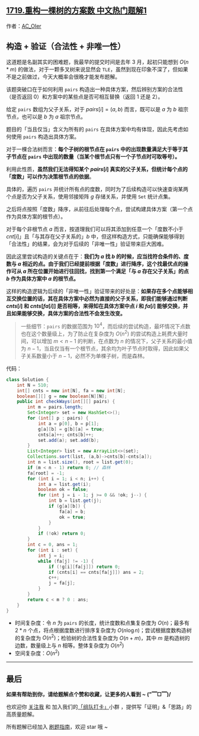 ## [1719.重构一棵树的方案数 中文热门题解1](https://leetcode.cn/problems/number-of-ways-to-reconstruct-a-tree/solutions/100000/gong-shui-san-xie-gou-zao-yan-zheng-he-f-q6fc)

作者：[AC_OIer](https://leetcode.cn/u/AC_OIer)

## 构造 + 验证（合法性 + 非唯一性）

这道题是名副其实的困难题，我最早的提交时间是去年 $3$ 月，起初只能想到 $O(n * m)$ 的做法，对于一颗多叉树来说显然会 `TLE`，虽然到现在印象不深了，但如果不是之前做过，今天大概率会很晚才能发布题解。

该题突破口在于如何利用 `pairs` 构造出一种具体方案，然后辨别方案的合法性（是否返回 $0$）和方案中的某些点是否可相互替换（返回 $1$ 还是 $2$）。

给定 `pairs` 数组为父子关系，对于 $pairs[i] = (a,b)$ 而言，既可以是 $a$ 为 $b$ 祖宗节点，也可以是 $b$ 为 $a$ 祖宗节点。

题目的「当且仅当」含义为所有的 `pairs` 在具体方案中均有体现，因此先考虑如何使用 `pairs` 构造出具体方案。

对于一棵合法树而言：**每个子树的根节点在 `pairs` 中的出现数量满足大于等于其子节点在 `pairs` 中出现的数量（当某个根节点只有一个子节点时可取等号）。**

利用此性质，**虽然我们无法得知某个 $pairs[i]$ 真实的父子关系，但统计每个点的「度数」可以作为决策根节点的依据**。

具体的，遍历 `pairs` 并统计所有点的度数，同时为了后续构造可以快速查询某两个点是否为父子关系，使用邻接矩阵 $g$ 存储关系，并使用 `Set` 统计点集。

之后将点按照「度数」降序，从前往后处理每个点，尝试构建具体方案（第一个点作为具体方案的根节点）。

对于每个非根节点 $a$ 而言，按道理我们可以将其添加到任意一个「度数不小于 $cnt[i]$」且「与其存在父子关系的」$b$ 中，但这样构造方式，只能确保能够得到「合法性」的结果，会为对于后续的「非唯一性」验证带来巨大困难。

因此这里尝试构造的关键点在于：**我们为 $a$ 找 $b$ 的时候，应当找符合条件的、度数与 $a$ 相近的点。由于我们已经提前根据「度数」进行降序，这个找最优点的操作可从 $a$ 所在位置开始进行往回找，找到第一个满足「与 $a$ 存在父子关系」的点 $b$ 作为具体方案中 $a$ 的根节点。**

这样的构造逻辑为后续的「非唯一性」验证带来的好处是：**如果存在多个点能够相互交换位置的话，其在具体方案中必然为直接的父子关系，即我们能够通过判断 $cnts[i]$ 和 $cnts[fa[i]]$ 是否相等，来得知在具体方案中点 $i$ 和 $fa[i]$ 能够交换，并且如果能够交换，具体方案的合法性不会发生改变。**

> 一些细节：`pairs` 的数据范围为 $10^4$，而后续的尝试构造，最坏情况下点数也在这个数量级上，为了防止在复杂度为 $O(n^2)$ 的尝试构造上耗费大量时间，可以增加 $m < n - 1$ 的判断，在点数为 $n$ 的情况下，父子关系的最小值为 $n - 1$，当且仅当有一个根节点，其余均为叶子节点时取得，因此如果父子关系数量小于 $n - 1$，必然不为单棵子树，而是森林。

代码：
```Java []
class Solution {
    int N = 510;
    int[] cnts = new int[N], fa = new int[N];
    boolean[][] g = new boolean[N][N];
    public int checkWays(int[][] pairs) {
        int m = pairs.length;
        Set<Integer> set = new HashSet<>();
        for (int[] p : pairs) {
            int a = p[0], b = p[1];
            g[a][b] = g[b][a] = true;
            cnts[a]++; cnts[b]++;
            set.add(a); set.add(b);
        }
        List<Integer> list = new ArrayList<>(set);
        Collections.sort(list, (a,b)->cnts[b]-cnts[a]);
        int n = list.size(), root = list.get(0);
        if (m < n - 1) return 0; // 森林
        fa[root] = -1;
        for (int i = 1; i < n; i++) {
            int a = list.get(i);
            boolean ok = false;
            for (int j = i - 1; j >= 0 && !ok; j--) {
                int b = list.get(j);
                if (g[a][b]) {
                    fa[a] = b;
                    ok = true;
                }
            }
            if (!ok) return 0;
        }
        int c = 0, ans = 1;
        for (int i : set) {
            int j = i;
            while (fa[j] != -1) {
                if (!g[i][fa[j]]) return 0;
                if (cnts[i] == cnts[fa[j]]) ans = 2;
                c++;
                j = fa[j];
            }
        }
        return c < m ? 0 : ans;
    }
}
```
* 时间复杂度：令 $n$ 为 `pairs` 的长度，统计度数和点集复杂度为 $O(n)$；最多有 $2 * n$ 个点，将点根据度数进行排序复杂度为 $O(n\log{n})$；尝试根据度数构造树的复杂度为 $O(n^2)$；检验树的合法性复杂度为 $O(n + m)$，其中 $m$ 是构造树的边数，数量级上与 $n$ 相等。整体复杂度为 $O(n^2)$
* 空间复杂度：$O(n^2)$

---

## 最后

**如果有帮助到你，请给题解点个赞和收藏，让更多的人看到 ~ ("▔□▔)/**

也欢迎你 [关注我](https://oscimg.oschina.net/oscnet/up-19688dc1af05cf8bdea43b2a863038ab9e5.png) 和 加入我们的[「组队打卡」](https://leetcode-cn.com/u/ac_oier/)小群 ，提供写「证明」&「思路」的高质量题解。

所有题解已经加入 [刷题指南](https://github.com/SharingSource/LogicStack-LeetCode/wiki)，欢迎 star 哦 ~